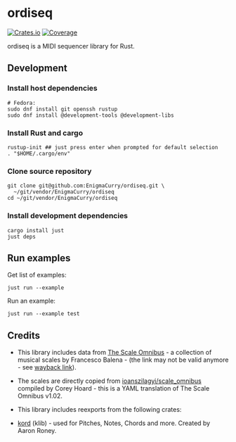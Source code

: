 # ordiseq

[![Crates.io](https://img.shields.io/crates/v/ordiseq?color=blue
)](https://crates.io/crates/ordiseq)
[![Coverage](https://img.shields.io/badge/Coverage-Report-purple)](https://EnigmaCurry.github.io/ordiseq/coverage/master/)

ordiseq is a MIDI sequencer library for Rust.

## Development

### Install host dependencies

```
# Fedora:
sudo dnf install git openssh rustup
sudo dnf install @development-tools @development-libs
```

### Install Rust and cargo

```
rustup-init ## just press enter when prompted for default selection
. "$HOME/.cargo/env"
```

### Clone source repository

```
git clone git@github.com:EnigmaCurry/ordiseq.git \
  ~/git/vendor/EnigmaCurry/ordiseq
cd ~/git/vendor/EnigmaCurry/ordiseq
```

### Install development dependencies

```
cargo install just
just deps
```

## Run examples

Get list of examples:

```
just run --example
```

Run an example:

```
just run --example test
```


## Credits

 * This library includes data from [The Scale
   Omnibus](https://www.saxopedia.com/the-scale-omnibus) - a
   collection of musical scales by Francesco Balena - (the link may
   not be valid anymore - see [wayback
   link](https://web.archive.org/web/20200220013047/http://www.saxopedia.com/the-scale-omnibus/)).

 * The scales are directly copied from
   [ioanszilagyi/scale_omnibus](https://github.com/ioanszilagyi/scale_omnibus)
   compiled by Corey Hoard - this is a YAML translation of The Scale
   Omnibus v1.02.

 * This library includes reexports from the following crates:

  * [kord](https://crates.io/crates/kord) (klib) - used for Pitches,
    Notes, Chords and more. Created by Aaron Roney.




